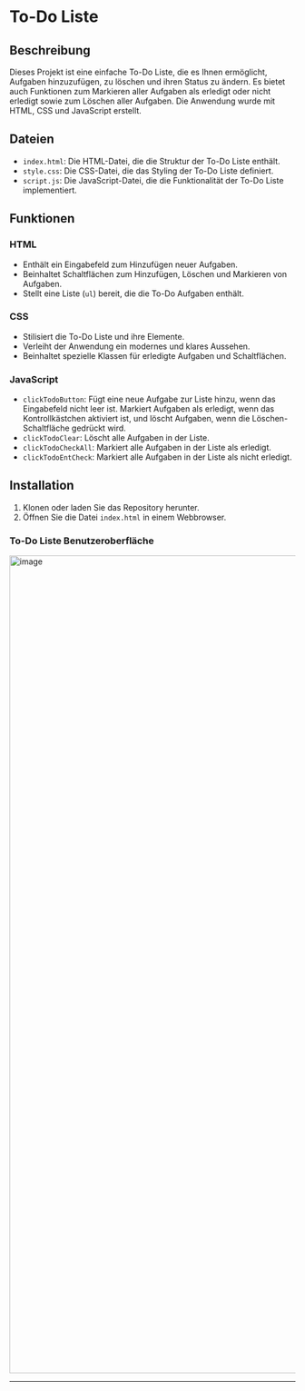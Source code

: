 # To-Do Liste

## Beschreibung

Dieses Projekt ist eine einfache To-Do Liste, die es Ihnen ermöglicht, Aufgaben hinzuzufügen, zu löschen und ihren Status zu ändern. Es bietet auch Funktionen zum Markieren aller Aufgaben als erledigt oder nicht erledigt sowie zum Löschen aller Aufgaben. Die Anwendung wurde mit HTML, CSS und JavaScript erstellt.

## Dateien

- `index.html`: Die HTML-Datei, die die Struktur der To-Do Liste enthält.
- `style.css`: Die CSS-Datei, die das Styling der To-Do Liste definiert.
- `script.js`: Die JavaScript-Datei, die die Funktionalität der To-Do Liste implementiert.

## Funktionen

### HTML

- Enthält ein Eingabefeld zum Hinzufügen neuer Aufgaben.
- Beinhaltet Schaltflächen zum Hinzufügen, Löschen und Markieren von Aufgaben.
- Stellt eine Liste (`ul`) bereit, die die To-Do Aufgaben enthält.

### CSS

- Stilisiert die To-Do Liste und ihre Elemente.
- Verleiht der Anwendung ein modernes und klares Aussehen.
- Beinhaltet spezielle Klassen für erledigte Aufgaben und Schaltflächen.

### JavaScript

- `clickTodoButton`: Fügt eine neue Aufgabe zur Liste hinzu, wenn das Eingabefeld nicht leer ist. Markiert Aufgaben als erledigt, wenn das Kontrollkästchen aktiviert ist, und löscht Aufgaben, wenn die Löschen-Schaltfläche gedrückt wird.
- `clickTodoClear`: Löscht alle Aufgaben in der Liste.
- `clickTodoCheckAll`: Markiert alle Aufgaben in der Liste als erledigt.
- `clickTodoEntCheck`: Markiert alle Aufgaben in der Liste als nicht erledigt.

## Installation

1. Klonen oder laden Sie das Repository herunter.
2. Öffnen Sie die Datei `index.html` in einem Webbrowser.

### To-Do Liste Benutzeroberfläche

<img width="1440" alt="image" src="https://github.com/olisebz/to-do/assets/113695174/380e6d51-8d42-4d13-a0c1-c6a94a7d6d8a">

---
